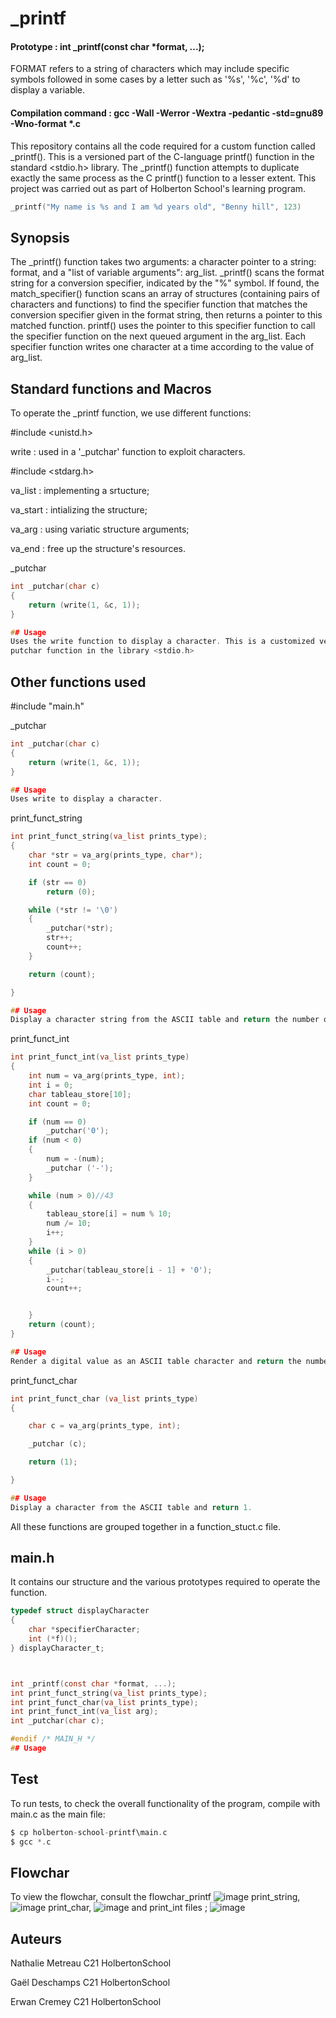 # _printf

#### Prototype : int _printf(const char *format, ...);

FORMAT refers to a string of characters which may include specific symbols followed in some cases by a letter such as '%s', '%c', '%d' to display a variable.

#### Compilation command : gcc -Wall -Werror -Wextra -pedantic -std=gnu89 -Wno-format *.c

This repository contains all the code required for a custom function called _printf(). This is a versioned part of the C-language printf() function in the standard <stdio.h> library. The _printf() function attempts to duplicate exactly the same process as the C printf() function to a lesser extent. This project was carried out as part of Holberton School's learning program.

```c
_printf("My name is %s and I am %d years old", "Benny hill", 123)
```

## Synopsis

The _printf() function takes two arguments: a character pointer to a string: format, and a "list of variable arguments": arg_list. _printf() scans the format string for a conversion specifier, indicated by the "%" symbol. If found, the match_specifier() function scans an array of structures (containing pairs of characters and functions) to find the specifier function that matches the conversion specifier given in the format string, then returns a pointer to this matched function. printf() uses the pointer to this specifier function to call the specifier function on the next queued argument in the arg_list. Each specifier function writes one character at a time according to the value of arg_list.

## Standard functions and Macros

To operate the _printf function, we use different functions:

#include <unistd.h>

 write : used in a '_putchar' function to exploit characters.

#include <stdarg.h>

 va_list : implementing a srtucture;

 va_start : intializing the structure;

 va_arg : using variatic structure arguments;

 va_end : free up the structure's resources.

_putchar
```c
int _putchar(char c)
{
	return (write(1, &c, 1));
}

## Usage
Uses the write function to display a character. This is a customized version of the library''s
putchar function in the library <stdio.h>

```

## Other functions used

#include "main.h"

_putchar
```c
int _putchar(char c)
{
	return (write(1, &c, 1));
}

## Usage
Uses write to display a character.

```

print_funct_string
```c
int print_funct_string(va_list prints_type);
{
	char *str = va_arg(prints_type, char*);
	int count = 0;

	if (str == 0)
		return (0);

	while (*str != '\0')
	{
		_putchar(*str);
		str++;
		count++;
	}

	return (count);

}

## Usage
Display a character string from the ASCII table and return the number of characters.

```
print_funct_int
```c
int print_funct_int(va_list prints_type)
{
	int num = va_arg(prints_type, int);
	int i = 0;
	char tableau_store[10];
	int count = 0;

	if (num == 0)
		_putchar('0');
	if (num < 0)
	{
		num = -(num);
		_putchar ('-');
	}

	while (num > 0)//43
	{
		tableau_store[i] = num % 10;
		num /= 10;
		i++;
	}
	while (i > 0)
	{
		_putchar(tableau_store[i - 1] + '0');
		i--;
		count++;


	}
	return (count);
}

## Usage
Render a digital value as an ASCII table character and return the number of digits.

```
print_funct_char
```c
int print_funct_char (va_list prints_type)
{

	char c = va_arg(prints_type, int);

	_putchar (c);

	return (1);

}

## Usage
Display a character from the ASCII table and return 1.

```
All these functions are grouped together in a function_stuct.c file.

## main.h

It contains our structure and the various prototypes required to operate the function.

```c
typedef struct displayCharacter
{
	char *specifierCharacter;
	int (*f)();
} displayCharacter_t;



int _printf(const char *format, ...);
int print_funct_string(va_list prints_type);
int print_funct_char(va_list prints_type);
int print_funct_int(va_list arg);
int _putchar(char c);

#endif /* MAIN_H */
## Usage


```
## Test

To run tests, to check the overall functionality of the program, compile with main.c as the main file:

```c
$ cp holberton-school-printf\main.c
$ gcc *.c
```

## Flowchar

To view the flowchar, consult the flowchar_printf
![image](https://zupimages.net/up/23/30/petl.jpg)
print_string,
![image](https://zupimages.net/up/23/30/9vy5.jpg)
print_char,
![image](https://zupimages.net/up/23/30/46pm.jpg)
and print_int files ;
![image](https://zupimages.net/up/23/30/y3ox.jpg)

## Auteurs

Nathalie Metreau  C21 HolbertonSchool

Gaël Deschamps    C21 HolbertonSchool

Erwan Cremey      C21 HolbertonSchool


